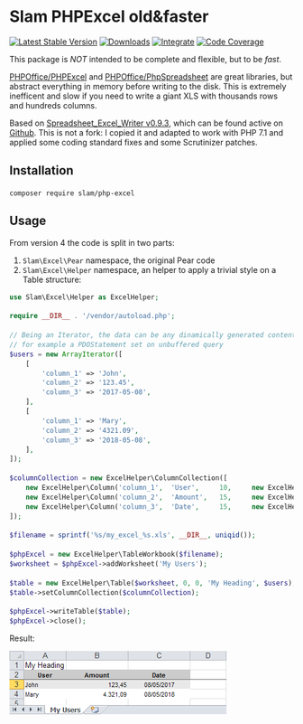 # Slam PHPExcel old&faster

[![Latest Stable Version](https://img.shields.io/packagist/v/slam/php-excel.svg)](https://packagist.org/packages/slam/php-excel)
[![Downloads](https://img.shields.io/packagist/dt/slam/php-excel.svg)](https://packagist.org/packages/slam/php-excel)
[![Integrate](https://github.com/Slamdunk/php-excel/workflows/Integrate/badge.svg?branch=master)](https://github.com/Slamdunk/php-excel/actions)
[![Code Coverage](https://codecov.io/gh/Slamdunk/php-excel/coverage.svg?branch=master)](https://codecov.io/gh/Slamdunk/php-excel?branch=master)

This package is _NOT_ intended to be complete and flexible, but to be *fast*.

[PHPOffice/PHPExcel](https://github.com/PHPOffice/PHPExcel) and [PHPOffice/PhpSpreadsheet](https://github.com/PHPOffice/PhpSpreadsheet) are great libraries,
but abstract everything in memory before writing to the disk. This is
extremely inefficent and slow if you need to write a giant XLS with thousands
rows and hundreds columns.

Based on [Spreadsheet_Excel_Writer v0.9.3](http://pear.php.net/package/Spreadsheet_Excel_Writer),
which can be found active on [Github](https://github.com/pear/Spreadsheet_Excel_Writer).
This is not a fork: I copied it and adapted to work with PHP 7.1 and applied
some coding standard fixes and some Scrutinizer patches.

## Installation

`composer require slam/php-excel`

## Usage

From version 4 the code is split in two parts:

1. `Slam\Excel\Pear` namespace, the original Pear code
1. `Slam\Excel\Helper` namespace, an helper to apply a trivial style on a Table structure:

```php
use Slam\Excel\Helper as ExcelHelper;

require __DIR__ . '/vendor/autoload.php';

// Being an Iterator, the data can be any dinamically generated content
// for example a PDOStatement set on unbuffered query
$users = new ArrayIterator([
    [
        'column_1' => 'John',
        'column_2' => '123.45',
        'column_3' => '2017-05-08',
    ],
    [
        'column_1' => 'Mary',
        'column_2' => '4321.09',
        'column_3' => '2018-05-08',
    ],
]);

$columnCollection = new ExcelHelper\ColumnCollection([
    new ExcelHelper\Column('column_1',  'User',     10,     new ExcelHelper\CellStyle\Text()),
    new ExcelHelper\Column('column_2',  'Amount',   15,     new ExcelHelper\CellStyle\Amount()),
    new ExcelHelper\Column('column_3',  'Date',     15,     new ExcelHelper\CellStyle\Date()),
]);

$filename = sprintf('%s/my_excel_%s.xls', __DIR__, uniqid());

$phpExcel = new ExcelHelper\TableWorkbook($filename);
$worksheet = $phpExcel->addWorksheet('My Users');

$table = new ExcelHelper\Table($worksheet, 0, 0, 'My Heading', $users);
$table->setColumnCollection($columnCollection);

$phpExcel->writeTable($table);
$phpExcel->close();
```

Result:

![Example](https://raw.githubusercontent.com/Slamdunk/php-excel/master/example.png)
